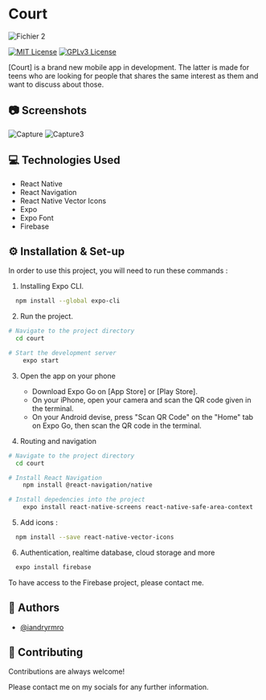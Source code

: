 
# Court 
![Fichier 2](https://user-images.githubusercontent.com/91464334/178154543-b9b6c333-7794-4067-a60a-349671503108.png)


[![MIT License](https://img.shields.io/github/last-commit/iandryrmro/court)](https://github.com/iandryrmro/Court)
[![GPLv3 License](https://img.shields.io/github/languages/top/iandryrmro/court)](https://github.com/iandryrmro/Court)

[Court] is a brand new mobile app in development. The latter is made for teens who are looking for people that shares the same interest as them and want to discuss about those.

## 📷 Screenshots

![Capture](https://user-images.githubusercontent.com/91464334/178154682-6e1c9ac4-64f2-46fa-9512-f12fee4180ef.PNG)
![Capture3](https://user-images.githubusercontent.com/91464334/178154703-6ddb4fd8-9efd-4e71-8d1b-ed64e02c6555.PNG)

## 💻 Technologies Used

- React Native
- React Navigation
- React Native Vector Icons
- Expo
- Expo Font
- Firebase

## ⚙️ Installation & Set-up

In order to use this project, you will need to run these commands :

1. Installing Expo CLI.
```bash
  npm install --global expo-cli
```

2. Run the project.
```bash
# Navigate to the project directory
  cd court

# Start the development server
    expo start
```    

3. Open the app on your phone
    - Download Expo Go on [App Store] or [Play Store].
    - On your iPhone, open your camera and scan the QR code given in the terminal.
    - On your Android devise, press "Scan QR Code" on the "Home" tab on Expo Go, then scan the QR code in the terminal.

4. Routing and navigation
```bash
# Navigate to the project directory
  cd court

# Install React Navigation
    npm install @react-navigation/native

# Install depedencies into the project
    expo install react-native-screens react-native-safe-area-context
```  
5. Add icons :
```bash
  npm install --save react-native-vector-icons
```
6. Authentication, realtime database, cloud storage and more
```bash
  expo install firebase
```    
To have access to the Firebase project, please contact me.
## 🧍 Authors

- [@iandryrmro](https://www.github.com/iandryrmro)


## 🤝 Contributing

Contributions are always welcome!

Please contact me on my socials for any further information.

